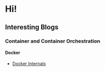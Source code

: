 # Hi!

## Interesting Blogs

### Container and Container Orchestration

#### Docker

- [Docker Internals](http://docker-saigon.github.io/post/Docker-Internals/)

